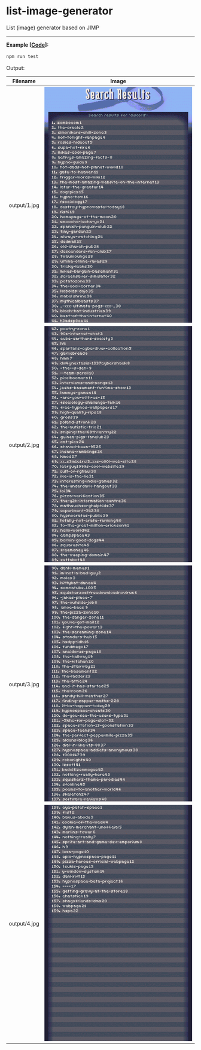 # list-image-generator

List (image) generator based on JIMP

---

**Example [[Code](https://github.com/TrueXPixels/list-image-gen/blob/master/test/index.js)]:**

```js
npm run test
```

Output:

| Filename | Image |
| --- | --- |
| output/1.jpg | ![](https://github.com/TrueXPixels/list-image-gen/blob/master/test/output/1.jpg) |
| output/2.jpg | ![](https://github.com/TrueXPixels/list-image-gen/blob/master/test/output/2.jpg) |
| output/3.jpg | ![](https://github.com/TrueXPixels/list-image-gen/blob/master/test/output/3.jpg) |
| output/4.jpg | ![](https://github.com/TrueXPixels/list-image-gen/blob/master/test/output/4.jpg) |

